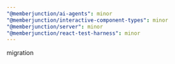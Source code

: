 ```yaml
---
"@memberjunction/ai-agents": minor
"@memberjunction/interactive-component-types": minor
"@memberjunction/server": minor
"@memberjunction/react-test-harness": minor
---
```


migration
